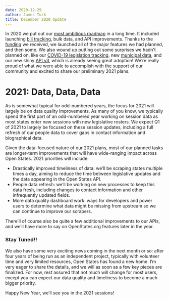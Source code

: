 ```yaml
---
date: 2020-12-29
author: James Turk
title: December 2020 Update
---
```


In 2020 we put out our [most ambitious roadmap](https://blog.openstates.org/2020-roadmap/) in a long time.  It included launching [bill tracking](https://blog.openstates.org/tracking-legislation-on-open-states/), bulk data, and API improvements.  Thanks to the [funding](https://blog.openstates.org/openstates-nsf-funding/) we received, we launched all of the major features we had planned, and then some.  We also wound up putting out some surprises we hadn’t planned on, like our [COVID-19 legislation tracking](https://openstates.org/covid19/), new [municipal data](https://blog.openstates.org/august-2020-update/), and our new shiny [API v3](https://blog.openstates.org/open-states-api-v3/), which is already seeing great adoption!  We’re really proud of what we were able to accomplish with the support of our community and excited to share our preliminary 2021 plans.

# 2021: Data, Data, Data

As is somewhat typical for odd-numbered years, the focus for 2021 will largely be on data quality improvements.  As many of you know, we typically spend the first part of an odd-numbered year working on session data as most states enter new sessions with new legislative rosters.  We expect Q1 of 2021 to largely be focused on these session updates, including a full refresh of our people data to cover gaps in contact information and biographical data.

Given the data-focused nature of our 2021 plans, most of our planned tasks are longer-term improvements that will have wide-ranging impact across Open States.  2021 priorities will include:

* Drastically improved timeliness of data: we’ll be scraping states multiple times a day, aiming to reduce the time between legislative updates and the data appearing in the Open States API.
* People data refresh: we’ll be working on new processes to keep this data fresh, including changes to contact information and other infrequently updated fields.
* More data quality dashboard work: ways for developers and power users to determine what data might be missing from upstream so we can continue to improve our scrapers.

There’ll of course also be quite a few additional improvements to our APIs, and we’ll have more to say on OpenStates.org features later in the year.

### Stay Tuned!! 

We also have some very exciting news coming in the next month or so: after four years of being run as an independent project, typically with volunteer time and very limited resources, Open States has found a new home.  I’m very eager to share the details, and we will as soon as a few key pieces are finalized.  For now, rest assured that not much will change for most users, except you can expect our data quality and timeliness to become a much bigger priority.

Happy New Year, we’ll see you in the 2021 sessions!
